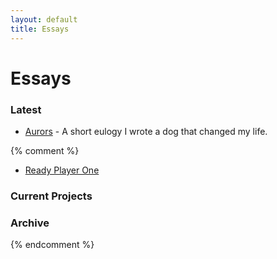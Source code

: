 ```yaml
---
layout: default
title: Essays
---
```


# Essays

### Latest

- [Aurors](/projects/aurors/a-eulogy-for-arnie.html) - A short eulogy I wrote a dog that changed my life.

{% comment %}
- [Ready Player One](/downloads/RP1.pdf)

### Current Projects

### Archive
{% endcomment %}
